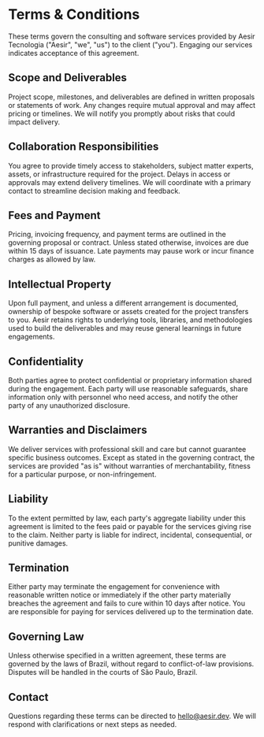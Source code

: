 # Terms & Conditions

These terms govern the consulting and software services provided by Aesir Tecnologia ("Aesir", "we", "us") to the client ("you"). Engaging our services indicates acceptance of this agreement.

## Scope and Deliverables
Project scope, milestones, and deliverables are defined in written proposals or statements of work. Any changes require mutual approval and may affect pricing or timelines. We will notify you promptly about risks that could impact delivery.

## Collaboration Responsibilities
You agree to provide timely access to stakeholders, subject matter experts, assets, or infrastructure required for the project. Delays in access or approvals may extend delivery timelines. We will coordinate with a primary contact to streamline decision making and feedback.

## Fees and Payment
Pricing, invoicing frequency, and payment terms are outlined in the governing proposal or contract. Unless stated otherwise, invoices are due within 15 days of issuance. Late payments may pause work or incur finance charges as allowed by law.

## Intellectual Property
Upon full payment, and unless a different arrangement is documented, ownership of bespoke software or assets created for the project transfers to you. Aesir retains rights to underlying tools, libraries, and methodologies used to build the deliverables and may reuse general learnings in future engagements.

## Confidentiality
Both parties agree to protect confidential or proprietary information shared during the engagement. Each party will use reasonable safeguards, share information only with personnel who need access, and notify the other party of any unauthorized disclosure.

## Warranties and Disclaimers
We deliver services with professional skill and care but cannot guarantee specific business outcomes. Except as stated in the governing contract, the services are provided "as is" without warranties of merchantability, fitness for a particular purpose, or non-infringement.

## Liability
To the extent permitted by law, each party's aggregate liability under this agreement is limited to the fees paid or payable for the services giving rise to the claim. Neither party is liable for indirect, incidental, consequential, or punitive damages.

## Termination
Either party may terminate the engagement for convenience with reasonable written notice or immediately if the other party materially breaches the agreement and fails to cure within 10 days after notice. You are responsible for paying for services delivered up to the termination date.

## Governing Law
Unless otherwise specified in a written agreement, these terms are governed by the laws of Brazil, without regard to conflict-of-law provisions. Disputes will be handled in the courts of São Paulo, Brazil.

## Contact
Questions regarding these terms can be directed to [hello@aesir.dev](mailto:hello@aesir.dev). We will respond with clarifications or next steps as needed.
